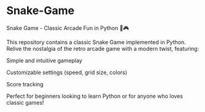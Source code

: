 # Snake-Game
Snake Game - Classic Arcade Fun in Python 🐍🎮

This repository contains a classic Snake Game implemented in Python. Relive the nostalgia of the retro arcade game with a modern twist, featuring:

Simple and intuitive gameplay

Customizable settings (speed, grid size, colors)

Score tracking

Perfect for beginners looking to learn Python or for anyone who loves classic games!
